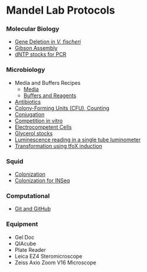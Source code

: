 # Mandel Lab Protocols

### Molecular Biology
- [Gene Deletion in *V. fischeri*](gene-deletion.md)
- [Gibson Assembly](gibson-assembly.md)
- [dNTP stocks for PCR](molecular-dntps.md)

### Microbiology
- Media and Buffers Recipes
  - [Media](media.md)
  - [Buffers and Reagents](buffers.md)
- [Antibiotics](antibiotics.md)
- [Colony-Forming Units (CFU), Counting](cfu-spots.md)
- [Conjugation](conjugation.md)
- [Competition in vitro](competition-in-vitro.md)
- [Electrocompetent Cells](electrocompetent-cells.md)
- [Glycerol stocks](glycerol-stocks.md)
- [Luminescence reading in a single tube luminometer](luminometer.md)
- [Transformation using tfoX induction](tfox-transformation.md)

### Squid
- [Colonization](squid-colonization.md)
- [Colonization for INSeq](squid-colonization-inseq.md)

### Computational
- [Git and GitHub](git-github.md)


### Equipment
- Gel Doc
- QIAcube
- Plate Reader
- Leica EZ4 Steromicroscope
- Zeiss Axio Zoom V16 Microscope
